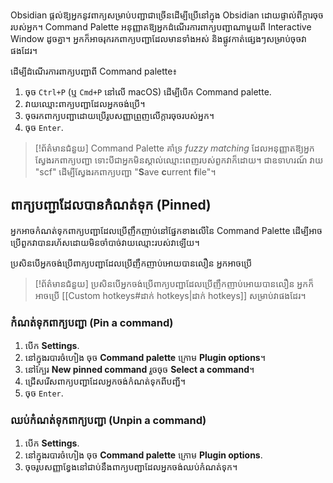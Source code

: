 Obsidian ផ្តល់ឱ្យអ្នកនូវពាក្យសម្រាប់បញ្ជាជាច្រើនដើម្បីប្រើនៅក្នុង Obsidian ដោយផ្ទាល់ពីក្តារចុចរបស់អ្នក។ Command Palette អនុញ្ញាតឱ្យអ្នកដំណើរការពាក្យបញ្ជាណាមួយពី Interactive Window ដូចគ្នា។ អ្នកក៏អាចរុករកពាក្យបញ្ជាដែលមានទាំងអស់ និងផ្លូវកាត់ផ្សេងៗសម្រាប់ចុចវាផងដែរ។

ដើម្បីដំណើរការពាក្យបញ្ជាពី​ Command palette៖
  
1. ចុច `Ctrl+P` (ឬ `Cmd+P` នៅលើ macOS) ដើម្បីបើក Command palette.
2. វាយឈ្មោះពាក្យបញ្ជាដែលអ្នកចង់ប្រើ។
3. ចុចរកពាក្យបញ្ជាដោយប្រើរូបសញ្ញាព្រួញលើក្តារចុចរបស់អ្នក។
4. ចុច `Enter`.

> [!ព័ត៌មានជំនួយ]
> Command Palette គាំទ្រ _fuzzy matching_ ដែលអនុញ្ញាតឱ្យអ្នកស្វែងរកពាក្យបញ្ជា ទោះបីជាអ្នកមិនស្គាល់ឈ្មោះពេញរបស់ពួកវាក៏ដោយ។ ជាឧទាហរណ៍ វាយ "scf" ដើម្បីស្វែងរកពាក្យបញ្ជា "**S**ave **c**urrent **f**ile"។

## ពាក្យបញ្ជាដែលបានកំណត់ទុក (Pinned)

អ្នក​អាច​កំណត់ទុក​ពាក្យ​បញ្ជា​ដែល​ប្រើ​ញឹកញាប់​នៅ​ផ្នែកខាងលើ​នៃ​​ Command Palette ដើម្បី​អាច​ប្រើ​ពួកវា​បាន​រហ័ស​ដោយ​មិន​ចាំបាច់​វាយ​ឈ្មោះ​របស់​វា​ឡើយ។

  
ប្រសិនបើ​អ្នក​ចង់​ប្រើ​ពាក្យ​បញ្ជា​ដែល​ប្រើ​ញឹកញាប់​អោយបាន​លឿន អ្នក​អាច​ប្រើ

> [!ព័ត៌មានជំនួយ]
> ប្រសិនបើ​អ្នក​ចង់​ប្រើ​ពាក្យ​បញ្ជា​ដែល​ប្រើ​ញឹកញាប់​អោយបាន​លឿន អ្នកក៏​អាច​ប្រើ [[Custom hotkeys#ដាក់ hotkeys|ដាក់ hotkeys]] សម្រាប់វាផងដែរ។

### កំណត់ទុកពាក្យបញ្ជា (Pin a command)

1. បើក **Settings**.
2. នៅក្នុងរបារចំហៀង​​ ចុច **Command palette** ក្រោម **Plugin options**។
3. នៅ​ក្បែរ **New pinned command**​​ រួចចុច **Select a command**។
4. ជ្រើសរើសពាក្យបញ្ជាដែលអ្នកចង់កំណត់ទុកពីបញ្ជី។
5. ចុច `Enter`.

### ឈប់កំណត់ទុកពាក្យបញ្ជា​ (Unpin a command)

1. បើក **Settings**.
2. នៅក្នុងរបារចំហៀង​​ ចុច **Command palette** ក្រោម **Plugin options**.
3. ចុចរូបសញ្ញាខ្វែងនៅជាប់នឹងពាក្យបញ្ជាដែលអ្នកចង់ឈប់កំណត់ទុក។